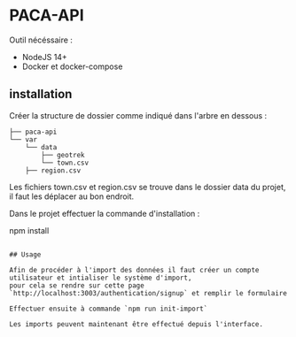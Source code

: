 # PACA-API

Outil nécéssaire :
- NodeJS 14+
- Docker et docker-compose

## installation

Créer la structure de dossier comme indiqué dans l'arbre en dessous :

```
├── paca-api
└── var
    └── data
        ├── geotrek
        └── town.csv
    ├── region.csv
```

Les fichiers town.csv et region.csv se trouve dans le dossier data du projet, il faut les déplacer au bon endroit.

Dans le projet effectuer la commande d'installation : 

npm install
```

## Usage

Afin de procéder à l'import des données il faut créer un compte utilisateur et intialiser le système d'import, 
pour cela se rendre sur cette page `http://localhost:3003/authentication/signup` et remplir le formulaire

Effectuer ensuite à commande `npm run init-import`

Les imports peuvent maintenant être effectué depuis l'interface.
